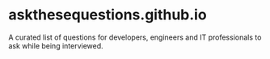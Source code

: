 # askthesequestions.github.io
A curated list of questions for developers, engineers and IT professionals to ask while being interviewed.
